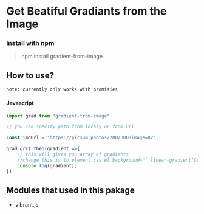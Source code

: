 # Get Beatiful Gradiants from the Image

### Install with npm


> npm install gradient-from-image

## How to use? 

	note: currently only works with promisies

#### Javascript
```javascript
import grad from "gradient-from-image"

// you can specify path from localy or from url

const imgUrl = "https://picsum.photos/200/300?image=82";

grad.gr().then(gradient =>{
	// this will gives you array of gradients
	//change this is to element css el.background="` linear-gradient(${gradient})`"
	console.log(gradient);
});
```

## Modules that used in this pakage

* vibrant.js
